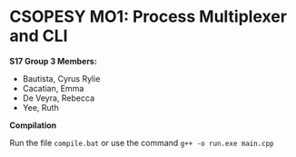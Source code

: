 # CSOPESY MO1: Process Multiplexer and CLI 

**S17 Group 3 Members:**
- Bautista, Cyrus Rylie
- Cacatian, Emma
- De Veyra, Rebecca
- Yee, Ruth

**Compilation**

Run the file `compile.bat` or use the command `g++ -o run.exe main.cpp`
